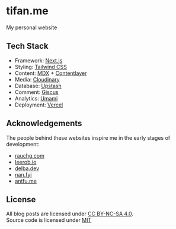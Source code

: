 # tifan.me

My personal website

## Tech Stack

- Framework: [Next.js](https://nextjs.org/)
- Styling: [Tailwind CSS](https://tailwindcss.com/)
- Content: [MDX](https://mdxjs.com/) + [Contentlayer](https://www.contentlayer.dev/)
- Media: [Cloudinary](https://cloudinary.com/)
- Database: [Upstash](https://upstash.com/)
- Comment: [Giscus](https://giscus.app/)
- Analytics: [Umami](https://umami.is/)
- Deployment: [Vercel](https://vercel.com/)

## Acknowledgements

The people behind these websites inspire me in the early stages of development:

- [rauchg.com](https://rauchg.com/)
- [leerob.io](https://leerob.io/)
- [delba.dev](https://delba.dev/)
- [nan.fyi](https://www.nan.fyi/)
- [antfu.me](https://antfu.me/)

## License

All blog posts are licensed under [CC BY-NC-SA 4.0](https://creativecommons.org/licenses/by-nc-sa/4.0/).<br>
Source code is licensed under [MIT](https://github.com/tifandotme/website/blob/master/LICENSE)
